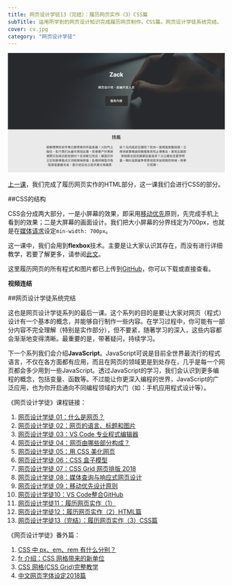 ```yaml
---
title: 网页设计学徒13（完结）：履历网页实作（3）CSS篇
subTitle: 运用所学到的网页设计知识完成履历网页制作。CSS篇。网页设计学徒系统完结。
cover: cv.jpg
category: "网页设计学徒"
---
```


![履历网页实作](cv.jpg)

[上一课](/cv-website)，我们完成了履历网页实作的HTML部分，这一课我们会进行CSS的部分。

##CSS的结构

CSS会分成两大部分，一是小屏幕的效果，即采用[移动优先](/mobile-first)原则，先完成手机上看到的效果；二是大屏幕的画面设计。我们把大小屏幕的分界线定为700px，也就是在[媒体请求](/media-query)设定`min-width: 700px`。

这一课中，我们会用到**flexbox**技术。主要是让大家认识其存在，而没有进行详细教学，若要了解更多，请参阅[此文](https://www.w3cplus.com/css3/understanding-flexbox-everything-you-need-to-know.html)。

这里履历网页的所有程式和图片都已上传到[GitHub](https://github.com/ZacharyChim/cv)，你可以下载或直接查看。

**视频连结**



##网页设计学徒系统完结

这也是网页设计学徒系列的最后一课。这个系列的目的是要让大家对网页（程式）设计有一个基本的概念，并能够自行制作一些内容。在学习过程中，你可能有一部分内容不完全理解（特别是实作部分），但不要紧，随著学习的深入，这些内容都会渐渐地变得清晰。最重要的是，带著疑问，持续学习。

下一个系列我们会介绍**JavaScript**。JavaScript可说是目前全世界最流行的程式语言，不仅在各方面都有应用，而且在网页的领域更是到处存在，几乎是每一个网页都会多少用到一些JavaScript。透过JavaScript的学习，我们会认识到更多编程的概念，包括变量、函数等。不过能让你更深入编程的世界，JavaScript的广泛应用，也为你开启通向不同编程领域的大门（如：手机应用程式设计等）。

《网页设计学徒》课程链接：

1.  [网页设计学徒 01：什么是网页？](/web-design)
2.  [网页设计学徒 02：网页的语言、标题和图片](/html-tags)
3.  [网页设计学徒 03：VS Code 专业程式编辑器](/vs-code)
4.  [网页设计学徒 04：网页由哪些部分构成？](/html-sementic)
5.  [网页设计学徒 05：用 CSS 美化网页](/css)
6.  [网页设计学徒 06：CSS 盒子模型](/css-box-model)
7.  [网页设计学徒 07：CSS Grid 网页排版 2018](/css-grid)
8.  [网页设计学徒 08：媒体查询与响应式网页设计](/media-query)
9.  [网页设计学徒 09：移动优先设计原则](/mobile-first)
10. [网页设计学徒10：VS Code整合GitHub](/github-vscode)
11. [网页设计学徒11：履历网页实作（1）](/cv-website)
12. [网页设计学徒12：履历网页实作（2）HTML篇](/cv-html)
13. [网页设计学徒13（完结）：履历网页实作（3）CSS篇](/cv-css)

《网页设计学徒》番外篇：

1.  [CSS 中 px、em、rem 有什么分别？](/px-em-rem)
2.  [fr 介绍：CSS 网格带来的新单位](/fr-css-grid)
3.  [CSS 网格(CSS Grid)完整教学](/css-grid-grid)
4.  [中文网页字体设定2018篇](/chinese-font-family)
